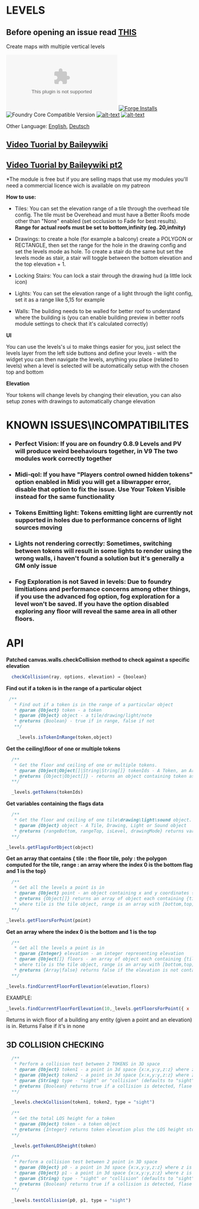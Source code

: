 # LEVELS
## Before opening an issue read [THIS](https://github.com/theripper93/Levels/blob/v9/ISSUES.md)
Create maps with multiple vertical levels

![Latest Release Download Count](https://img.shields.io/github/downloads/theripper93/Levels/latest/module.zip?color=2b82fc&label=DOWNLOADS&style=for-the-badge) [![Forge Installs](https://img.shields.io/badge/dynamic/json?label=Forge%20Installs&query=package.installs&suffix=%25&url=https%3A%2F%2Fforge-vtt.com%2Fapi%2Fbazaar%2Fpackage%2Flevels&colorB=03ff1c&style=for-the-badge)](https://forge-vtt.com/bazaar#package=levels) ![Foundry Core Compatible Version](https://img.shields.io/badge/dynamic/json.svg?url=https%3A%2F%2Fraw.githubusercontent.com%2Ftheripper93%2FLevels%2Fmain%2Fmodule.json&label=Foundry%20Version&query=$.compatibleCoreVersion&colorB=orange&style=for-the-badge) [![alt-text](https://img.shields.io/badge/-Patreon-%23ff424d?style=for-the-badge)](https://www.patreon.com/theripper93) [![alt-text](https://img.shields.io/badge/-Discord-%235662f6?style=for-the-badge)](https://discord.gg/F53gBjR97G)

Other Language: [English](README.md), [Deutsch](README.de.md)

## [Video Tuorial by Baileywiki](https://youtu.be/ELlweNunn4g)
## [Video Tuorial by Baileywiki pt2](https://youtu.be/_nynikU9_ao)

*The module is free but if you are selling maps that use my modules you'll need a commercial licence wich is available on my patreon

**How to use:**

* Tiles: You can set the elevation range of a tile through the overhead tile config. The tile must be Overehead and must have a Better Roofs mode other than "None" enabled (set occlusion to Fade for best results). **Range for actual roofs must be set to bottom,infinity (eg. 20,infnity)**

* Drawings: to create a hole (for example a balcony) create a POLYGON or RECTANGLE, then set the range for the hole in the drawing config and set the levels mode as hole. To create a stair do the same but set the levels mode as stair, a stair will toggle between the bottom elevation and the top elevation + 1.

* Locking Stairs: You can lock a stair through the drawing hud (a little lock icon)

* Lights: You can set the elevation range of a light through the light config, set it as a range like 5,15 for example

* Walls: The building needs to be walled for better roof to understand where the building is (you can enable building preview in better roofs module settings to check that it's calculated correctly)

**UI**

You can use the levels's ui to make things easier for you, just select the levels layer from the left side buttons and define your levels - with the widget you can then navigate the levels, anything you place (related to levels) when a level is selected will be automatically setup with the chosen top and bottom

**Elevation**

Your tokens will change levels by changing their elevation, you can also setup zones with drawings to automatically change elevation

# **KNOWN ISSUES\INCOMPATIBILITES**

* ### **Perfect Vision**: If you are on foundry 0.8.9 Levels and PV will produce weird beehaviours together, in V9 The two modules work correctly together
* ### **Midi-qol**: If you have "Players control owned hidden tokens" option enabled in Midi you will get a libwrapper error, disable that option to fix the issue. Use Your Token Visible instead for the same functionality
* ### **Tokens Emitting light**: Tokens emitting light are currently not supported in holes due to performance concerns of light sources moving
* ### **Lights not rendering correctly**: Sometimes, switching between tokens will result in some lights to render using the wrong walls, i haven't found a solution but it's generally a GM only issue
* ### **Fog Exploration is not Saved in levels**: Due to foundry limitiations and performance concerns among other things, if you use the advanced fog option, fog exploration for a level won't be saved. If you have the option disabled exploring any floor will reveal the same area in all other floors.

# **API**

**Patched canvas.walls.checkCollision method to check against a specific elevation**

```js
  checkCollision(ray, options, elevation) → {boolean}
```

**Find out if a token is in the range of a particular object**

```js
 /**
   * Find out if a token is in the range of a particular object
   * @param {Object} token - a token
   * @param {Object} object - a tile/drawing/light/note
   * @returns {Boolean} - true if in range, false if not
   **/

    _levels.isTokenInRange(token,object)
```

**Get the ceiling\floor of one or multiple tokens**

```js
  /**
   * Get the floor and ceiling of one or multiple tokens.
   * @param {Object|Object[]|String|String[]} tokenIds - A Token, an Array of Tokens, a Token ID or an Array of Tokens IDs
   * @returns {Object|Object[]} - returns an object containing token as the token object and range as an Array with 0 = Floor 1 = Ceiling
  **/

  _levels.getTokens(tokenIds)
```

**Get variables containing the flags data**

```js
  /**
   * Get the floor and ceiling of one tile\drawing\light\sound object.
   * @param {Object} object - A Tile, Drawing, Light or Sound object
   * @returns {rangeBottom, rangeTop, isLevel, drawingMode} returns variables containing the flags data
  **/

_levels.getFlagsForObject(object)
```

**Get an array that contains { tile : the floor tile, poly : the polygon computed for the tile, range : an array where the index 0 is the bottom flag and 1 is the top}**

```js
  /**
   * Get all the levels a point is in
   * @param {Object} point - an object containing x and y coordinates {x:x,y:y}
   * @returns {Object[]} returns an array of object each containing {tile,range,poly}
   * where tile is the tile object, range is an array with [bottom,top] and poly is the polygon computed for the room
  **/

_levels.getFloorsForPoint(point)
```

**Get an array where the index 0 is the bottom and 1 is the top**

```js
  /**
   * Get all the levels a point is in
   * @param {Integer} elevation - an integer representing elevation
   * @param {Object[]} floors - an array of object each containing {tile,range,poly}
   * where tile is the tile object, range is an array with [bottom,top] and poly is the polygon computed for the room
   * @returns {Array|false} returns false if the elevation is not contained in any of the provided floors, return an Array with [bottom,top] if one is found
  **/

_levels.findCurrentFloorForElevation(elevation,floors)
```

EXAMPLE:

```js
_levels.findCurrentFloorForElevation(10,_levels.getFloorsForPoint({ x : token.center.x , y : token.center.y }))
```
Returns in wich floor of a building any entity (given a point and an elevation) is in. Returns False if it's in none

## **3D COLLISION CHECKING**

```js
  /**
   * Perform a collision test between 2 TOKENS in 3D space
   * @param {Object} token1 - a point in 3d space {x:x,y:y,z:z} where z is the elevation
   * @param {Object} token2 - a point in 3d space {x:x,y:y,z:z} where z is the elevation
   * @param {String} type - "sight" or "collision" (defaults to "sight")
   * @returns {Boolean} returns true if a collision is detected, flase if it's not
  **/

  _levels.checkCollision(token1, token2, type = "sight")
```

```js
  /**
   * Get the total LOS height for a token
   * @param {Object} token - a token object
   * @returns {Integer} returns token elevation plus the LOS height stored in the flags
  **/

  _levels.getTokenLOSheight(token)
```

```js
  /**
   * Perform a collision test between 2 point in 3D space
   * @param {Object} p0 - a point in 3d space {x:x,y:y,z:z} where z is the elevation
   * @param {Object} p1 - a point in 3d space {x:x,y:y,z:z} where z is the elevation
   * @param {String} type - "sight" or "collision" (defaults to "sight")
   * @returns {Boolean} returns true if a collision is detected, flase if it's not
  **/

  _levels.testCollision(p0, p1, type = "sight")
```
